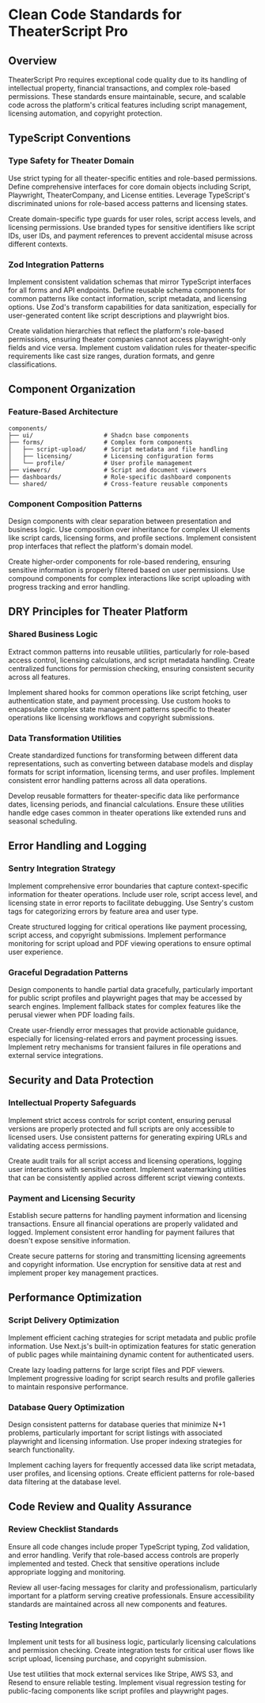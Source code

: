 # Clean Code Standards for TheaterScript Pro

## Overview

TheaterScript Pro requires exceptional code quality due to its handling of intellectual property, financial transactions, and complex role-based permissions. These standards ensure maintainable, secure, and scalable code across the platform's critical features including script management, licensing automation, and copyright protection.

## TypeScript Conventions

### Type Safety for Theater Domain

Use strict typing for all theater-specific entities and role-based permissions. Define comprehensive interfaces for core domain objects including Script, Playwright, TheaterCompany, and License entities. Leverage TypeScript's discriminated unions for role-based access patterns and licensing states.

Create domain-specific type guards for user roles, script access levels, and licensing permissions. Use branded types for sensitive identifiers like script IDs, user IDs, and payment references to prevent accidental misuse across different contexts.

### Zod Integration Patterns

Implement consistent validation schemas that mirror TypeScript interfaces for all forms and API endpoints. Define reusable schema components for common patterns like contact information, script metadata, and licensing options. Use Zod's transform capabilities for data sanitization, especially for user-generated content like script descriptions and playwright bios.

Create validation hierarchies that reflect the platform's role-based permissions, ensuring theater companies cannot access playwright-only fields and vice versa. Implement custom validation rules for theater-specific requirements like cast size ranges, duration formats, and genre classifications.

## Component Organization

### Feature-Based Architecture

```
components/
├── ui/                    # Shadcn base components
├── forms/                 # Complex form components
│   ├── script-upload/     # Script metadata and file handling
│   ├── licensing/         # Licensing configuration forms
│   └── profile/           # User profile management
├── viewers/               # Script and document viewers
├── dashboards/            # Role-specific dashboard components
└── shared/                # Cross-feature reusable components
```

### Component Composition Patterns

Design components with clear separation between presentation and business logic. Use composition over inheritance for complex UI elements like script cards, licensing forms, and profile sections. Implement consistent prop interfaces that reflect the platform's domain model.

Create higher-order components for role-based rendering, ensuring sensitive information is properly filtered based on user permissions. Use compound components for complex interactions like script uploading with progress tracking and error handling.

## DRY Principles for Theater Platform

### Shared Business Logic

Extract common patterns into reusable utilities, particularly for role-based access control, licensing calculations, and script metadata handling. Create centralized functions for permission checking, ensuring consistent security across all features.

Implement shared hooks for common operations like script fetching, user authentication state, and payment processing. Use custom hooks to encapsulate complex state management patterns specific to theater operations like licensing workflows and copyright submissions.

### Data Transformation Utilities

Create standardized functions for transforming between different data representations, such as converting between database models and display formats for script information, licensing terms, and user profiles. Implement consistent error handling patterns across all data operations.

Develop reusable formatters for theater-specific data like performance dates, licensing periods, and financial calculations. Ensure these utilities handle edge cases common in theater operations like extended runs and seasonal scheduling.

## Error Handling and Logging

### Sentry Integration Strategy

Implement comprehensive error boundaries that capture context-specific information for theater operations. Include user role, script access level, and licensing state in error reports to facilitate debugging. Use Sentry's custom tags for categorizing errors by feature area and user type.

Create structured logging for critical operations like payment processing, script access, and copyright submissions. Implement performance monitoring for script upload and PDF viewing operations to ensure optimal user experience.

### Graceful Degradation Patterns

Design components to handle partial data gracefully, particularly important for public script profiles and playwright pages that may be accessed by search engines. Implement fallback states for complex features like the perusal viewer when PDF loading fails.

Create user-friendly error messages that provide actionable guidance, especially for licensing-related errors and payment processing issues. Implement retry mechanisms for transient failures in file operations and external service integrations.

## Security and Data Protection

### Intellectual Property Safeguards

Implement strict access controls for script content, ensuring perusal versions are properly protected and full scripts are only accessible to licensed users. Use consistent patterns for generating expiring URLs and validating access permissions.

Create audit trails for all script access and licensing operations, logging user interactions with sensitive content. Implement watermarking utilities that can be consistently applied across different script viewing contexts.

### Payment and Licensing Security

Establish secure patterns for handling payment information and licensing transactions. Ensure all financial operations are properly validated and logged. Implement consistent error handling for payment failures that doesn't expose sensitive information.

Create secure patterns for storing and transmitting licensing agreements and copyright information. Use encryption for sensitive data at rest and implement proper key management practices.

## Performance Optimization

### Script Delivery Optimization

Implement efficient caching strategies for script metadata and public profile information. Use Next.js's built-in optimization features for static generation of public pages while maintaining dynamic content for authenticated users.

Create lazy loading patterns for large script files and PDF viewers. Implement progressive loading for script search results and profile galleries to maintain responsive performance.

### Database Query Optimization

Design consistent patterns for database queries that minimize N+1 problems, particularly important for script listings with associated playwright and licensing information. Use proper indexing strategies for search functionality.

Implement caching layers for frequently accessed data like script metadata, user profiles, and licensing options. Create efficient patterns for role-based data filtering at the database level.

## Code Review and Quality Assurance

### Review Checklist Standards

Ensure all code changes include proper TypeScript typing, Zod validation, and error handling. Verify that role-based access controls are properly implemented and tested. Check that sensitive operations include appropriate logging and monitoring.

Review all user-facing messages for clarity and professionalism, particularly important for a platform serving creative professionals. Ensure accessibility standards are maintained across all new components and features.

### Testing Integration

Implement unit tests for all business logic, particularly licensing calculations and permission checking. Create integration tests for critical user flows like script upload, licensing purchase, and copyright submission.

Use test utilities that mock external services like Stripe, AWS S3, and Resend to ensure reliable testing. Implement visual regression testing for public-facing components like script profiles and playwright pages.